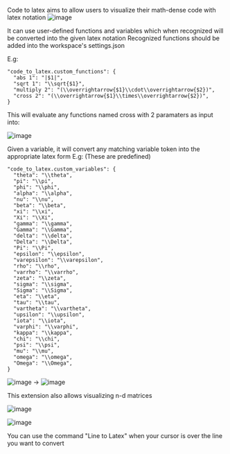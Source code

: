 Code to latex aims to allow users to visualize their math-dense code with latex notation
![image](https://user-images.githubusercontent.com/60682906/187249869-3499267e-faad-4a8f-9d68-7e8434bde3f4.png)  

It can use user-defined functions and variables which when recognized will be converted into the given latex notation
Recognized functions should be added into the workspace's settings.json 

E.g:
```
"code_to_latex.custom_functions": {
  "abs 1": "|$1|",
  "sqrt 1": "\\sqrt{$1}",
  "multiply 2": "(\\overrightarrow{$1}\\cdot\\overrightarrow{$2})",
  "cross 2": "(\\overrightarrow{$1}\\times\\overrightarrow{$2})",
}
```

This will evaluate any functions named cross with 2 paramaters as input into:  

![image](https://user-images.githubusercontent.com/60682906/187250444-0a071bf6-6074-4ee0-99d4-e8d72b3aa3db.png)

Given a variable, it will convert any matching variable token into the appropriate latex form
E.g: (These are predefined)

```
"code_to_latex.custom_variables": {
  "theta": "\\theta",
  "pi": "\\pi",
  "phi": "\\phi",
  "alpha": "\\alpha",
  "nu": "\\nu",
  "beta": "\\beta",
  "xi": "\\xi",
  "Xi": "\\Xi",
  "gamma": "\\gamma",
  "Gamma": "\\Gamma",
  "delta": "\\delta",
  "Delta": "\\Delta",
  "Pi": "\\Pi",
  "epsilon": "\\epsilon",
  "varepsilon": "\\varepsilon",
  "rho": "\\rho",
  "varrho": "\\varrho",
  "zeta": "\\zeta",
  "sigma": "\\sigma",
  "Sigma": "\\Sigma",
  "eta": "\\eta",
  "tau": "\\tau",
  "vartheta": "\\vartheta",
  "upsilon": "\\upsilon",
  "iota": "\\iota",
  "varphi": "\\varphi",
  "kappa": "\\kappa",
  "chi": "\\chi",
  "psi": "\\psi",
  "mu": "\\mu",
  "omega": "\\omega",
  "Omega": "\\Omega",
}
```

![image](https://github.com/Pharadas/CodeToLatex/assets/60682906/fe5b89e7-2597-446c-91b3-4b7cd85aa45b)
->
![image](https://github.com/Pharadas/CodeToLatex/assets/60682906/337cf84b-d021-45c7-a23f-f46b051f60e2)

This extension also allows visualizing n-d matrices

![image](https://github.com/Pharadas/CodeToLatex/assets/60682906/3d702527-f970-4e13-87be-00cdd68f55ab)

![image](https://github.com/Pharadas/CodeToLatex/assets/60682906/4e76b69b-72d9-447a-8eae-41e661475ba1)

You can use the command "Line to Latex" when your cursor is over the line you want to convert